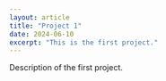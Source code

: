 ```yaml
---
layout: article
title: "Project 1"
date: 2024-06-10
excerpt: "This is the first project."
---
```


Description of the first project.
